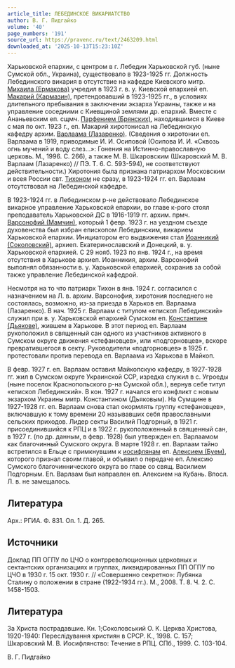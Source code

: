 ```yaml
---
article_title: ЛЕБЕДИНСКОЕ ВИКАРИАТСТВО
author: В. Г. Пидгайко
volume: '40'
page_numbers: '191'
source_url: https://pravenc.ru/text/2463209.html
downloaded_at: '2025-10-13T15:23:10Z'
---
```


Харьковской епархии, с центром в г. Лебедин Харьковской губ. (ныне Сумской обл., Украина), существовало в 1923-1925 гг. Должность Лебединского викария в отсутствие на кафедре Киевского митр. [Михаила (Ермакова)](https://pravenc.ru/text/Михаил.html) учредил в 1923 г. в. у. Киевской епархией еп. [Макарий (Кармазин)](<https://pravenc.ru/text/Макарий (Кармазин).html>), претендовавший в 1923-1925 гг., в условиях длительного пребывания в заключении экзарха Украины, также и на управление соседними с Киевщиной землями др. епархий. Вместе с Ананьевским еп. сщмч. [Парфением (Брянских)](<https://pravenc.ru/text/Парфением (Брянских).html>), находившимся в Киеве с мая по окт. 1923 г., еп. Макарий хиротонисал на Лебединскую кафедру архим. [Варлаама (Лазаренко)](<https://pravenc.ru/text/Варлаама (Лазаренко).html>). (Сведения о хиротонии еп. Варлаама в 1919, приводимые И. И. Осиповой (Осипова И. И. «Сквозь огнь мучений и воду слез...»: Гонения на Истинно-православную церковь. М., 1996. С. 266), а также М. В. Шкаровским (Шкаровский М. В. Варлаам (Лазаренко) // ПЭ. Т. 6. С. 593-594), не соответствуют действительности.) Хиротония была признана патриархом Московским и всея России свт. [Тихоном](https://pravenc.ru/text/Тихон.html) не сразу, в 1923-1924 гг. еп. Варлаам отсутствовал на Лебединской кафедре.

В 1923-1924 гг. в Лебединском р-не действовало Лебединское викарное управление Харьковской епархии, во главе к-рого стоял преподаватель Харьковской ДС в 1916-1919 гг. архим. прмч. [Варсонофий (Мамчин)](<https://pravenc.ru/text/Варсонофий (Мамчин).html>), который 1 февр. 1923 г. на уездном съезде духовенства был избран епископом Лебединским, викарием Харьковской епархии. Инициатором его выдвижения стал [Иоанникий (Соколовский)](<https://pravenc.ru/text/Иоанникий (Соколовский).html>), архиеп. Екатеринославский и Донецкий, в. у. Харьковской епархией. С 29 нояб. 1923 по янв. 1924 г., на время отсутствия в Харькове архиеп. Иоанникия, архим. Варсонофий выполнял обязанности в. у. Харьковской епархией, сохранив за собой также управление Лебединской кафедрой.

Несмотря на то что патриарх Тихон в янв. 1924 г. согласился с назначением на Л. в. архим. Варсонофия, хиротония последнего не состоялась, возможно, из-за приезда в Харьков еп. Варлаама (Лазаренко). В нач. 1925 г. Варлаам с титулом «епископ Лебединский» служил при в. у. Харьковской епархией Сумском еп. [Константине (Дьякове)](<https://pravenc.ru/text/Константине (Дьякове).html>), жившем в Харькове. В этот период еп. Варлаам рукоположил в священный сан одного из участников активного в Сумском округе движения «стефановцев», или «подгорновцев», вскоре превратившегося в секту. Руководители «подгорновцев» в 1925 г. протестовали против перевода еп. Варлаама из Харькова в Майкоп.

В февр. 1927 г. еп. Варлаам оставил Майкопскую кафедру, в 1927-1928 гг. жил в Сумском округе Украинской ССР, изредка служил в с. Угроеды (ныне поселок Краснопольского р-на Сумской обл.), вернув себе титул «епископ Лебединский». В кон. 1927 г. начался его конфликт с новым экзархом Украины митр. Константином (Дьяковым). На Сумщине в 1927-1928 гг. еп. Варлаам снова стал окормлять группу «стефановцев», включавшую к тому времени 20 называвших себя православными сельских приходов. Лидер секты Василий Подгорный, в 1921 г. присоединившийся к РПЦ и в 1922 г. рукоположенный в священный сан, в 1927 г. (по др. данным, в февр. 1928) был утвержден еп. Варлаамом как благочинный Сумского округа. В марте 1928 г. еп. Варлаам тайно встретился в Ельце с примкнувшим к [иосифлянам](https://pravenc.ru/text/иосифляне.html) еп. [Алексием (Буем)](<https://pravenc.ru/text/Алексием (Буем).html>), которого признал своим главой, и объявил о передаче еп. Алексию Сумского благочиннического округа во главе со свящ. Василием Подгорным. Еп. Варлаам был направлен еп. Алексием на Кубань. Впосл. Л. в. не замещалось.

## Литература

Арх.: РГИА. Ф. 831. Оп. 1. Д. 265.

## Источники

Доклад ПП ОГПУ по ЦЧО о контрреволюционных церковных и сектантских организациях и группах, ликвидированных ПП ОГПУ по ЦЧО в 1930 г. 15 окт. 1930 г. // «Совершенно секретно»: Лубянка Сталину о положении в стране (1922-1934 гг.). М., 2008. Т. 8. Ч. 2. С. 1458-1503.

## Литература

За Христа пострадавшие. Кн. 1;Соколовський О. К. Церква Христова, 1920-1940: Переслiдування християн в СРСР. К., 1998. С. 157; Шкаровский М. В. Иосифлянство: Течение в РПЦ. СПб., 1999. С. 103-104.

В. Г. Пидгайко
